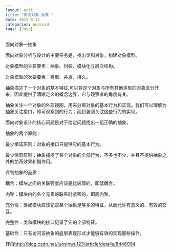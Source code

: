 ```yaml
---
layout: post
title: "面向对象—抽象 "
date: 2015-8-13
categories: Android
tags: [Java]
---
```

面向对象—抽象

<!-- more -->

面向对象分析与设计的主要任务是，找出类和对象，构建对象模型。

对象模型的主要要素：抽象、封装、模块化与层次结构。

对象模型的次要要素：类型、并发、持久。


抽象描述了一个对象的基本特征,可以将这个对象与所有其他类型的对象区分开来，因此提供了清晰定义的概念边界，它与观察者的角度有关。

抽象关注一个对象的外部视图，用来分离对象的基本行为和实现。我们可以理解为抽象关注接口，即可观察到的行为；而封装则关注这些行为的实现。

面向对象设计的核心问题是对于给定问题找出一组正确的抽象。

抽象的两个原则：

最少承诺原则：对象的接口只提供它的基本行为。

最少惊奇原则：抽象捕捉了某个对象的全部行为，不多也不少，并且不提供抽象之外的惊奇效果和副作用。


评判抽象的品质：

耦合：模块之间的关联强度应该是比较弱的，即低耦合。

内聚：模块内的各个元素的联系时紧密的，即高内聚。

充分性：类或模块应该记录某个抽象足够多的特征，从而允许有意义的、有效的交互。

完整性：类和模块的接口记录了它的全部特征。

基础性：只有访问该抽象的底层表现形式才能够有效的实现那些操作。

转自<http://blog.csdn.net/luoxinwu123/article/details/8446094>